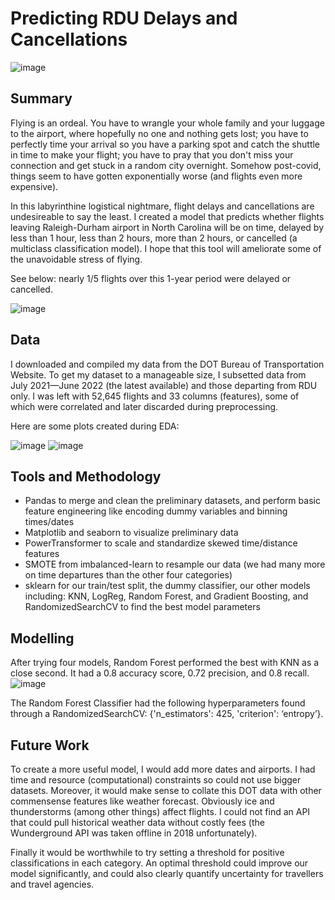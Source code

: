 # Predicting RDU Delays and Cancellations

![image](https://user-images.githubusercontent.com/81717153/197347112-4ad1d3e0-5c47-4fca-8430-2e96f14ac547.png)

## Summary
Flying is an ordeal. You have to wrangle your whole family and your luggage to the airport, where hopefully no one and nothing gets lost; you have to perfectly time your arrival so you have a parking spot and catch the shuttle in time to make your flight; you have to pray that you don't miss your connection and get stuck in a random city overnight. Somehow post-covid, things seem to have gotten exponentially worse (and flights even more expensive).

In this labyrinthine logistical nightmare, flight delays and cancellations are undesireable to say the least. I created a model that predicts whether flights leaving Raleigh-Durham airport in North Carolina will be on time, delayed by less than 1 hour, less than 2 hours, more than 2 hours, or cancelled (a multiclass classification model). I hope that this tool will ameliorate some of the unavoidable stress of flying.

See below: nearly 1/5 flights over this 1-year period were delayed or cancelled.

![image](https://github.com/liyueling13/Predicting-RDU-Delays-and-Cancellations/assets/81717153/da0e1746-a0ba-46e3-99d2-68d3d6f54ac5)


## Data

I downloaded and compiled my data from the DOT Bureau of Transportation Website. To get my dataset to a manageable size, I subsetted data from July 2021—June 2022 (the latest available) and those departing from RDU only. I was left with 52,645 flights and 33 columns (features), some of which were correlated and later discarded during preprocessing.

Here are some plots created during EDA:

![image](https://github.com/liyueling13/Predicting-RDU-Delays-and-Cancellations/assets/81717153/4bd0ad6f-4d0f-475e-a16e-fdd54fc2b82c) ![image](https://github.com/liyueling13/Predicting-RDU-Delays-and-Cancellations/assets/81717153/80f77fec-8d2f-4ccc-9b7b-55e23da94f93)

## Tools and Methodology
- Pandas to merge and clean the preliminary datasets, and perform basic feature engineering like encoding dummy variables and binning times/dates
- Matplotlib and seaborn to visualize preliminary data
- PowerTransformer to scale and standardize skewed time/distance features
- SMOTE from imbalanced-learn to resample our data (we had many more on time departures than the other four categories)
- sklearn for our train/test split, the dummy classifier, our other models including: KNN, LogReg, Random Forest, and Gradient Boosting, and RandomizedSearchCV to find the best model parameters

## Modelling
After trying four models, Random Forest performed the best with KNN as a close second. It had a 0.8 accuracy score, 0.72 precision, and 0.8 recall.
![image](https://github.com/liyueling13/Predicting-RDU-Delays-and-Cancellations/assets/81717153/d038e647-aa02-4497-ac5a-db34f91517cc)

The Random Forest Classifier had the following hyperparameters found through a RandomizedSearchCV: {'n_estimators': 425, 'criterion': ‘entropy’}.

## Future Work
To create a more useful model, I would add more dates and airports. I had time and resource (computational) constraints so could not use bigger datasets. Moreover, it would make sense to collate this DOT data with other commensense features like weather forecast. Obviously ice and thunderstorms (among other things) affect flights. I could not find an API that could pull historical weather data without costly fees (the Wunderground API was taken offline in 2018 unfortunately). 

Finally it would be worthwhile to try setting a threshold for positive classifications in each category. An optimal threshold could improve our model significantly, and could also clearly quantify uncertainty for travellers and travel agencies.
